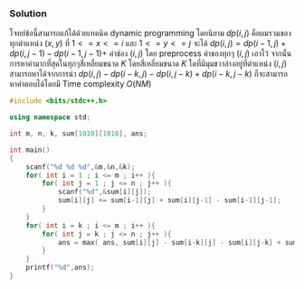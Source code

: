 ### Solution
โจทย์ข้อนี้สามารถแก้ได้ด้วยเทคนิค dynamic programming โดยนิยาม $dp(i,j)$ คือผมรวมของทุกตำแหน่ง $(x,y)$ ที่ $1<=x<=i$ และ $1<=y<=j$ จะได้ $dp(i,j) = dp(i-1,j) + dp(i,j-1) - dp(i-1,j-1) +$ ค่าช่อง $(i,j)$ โดย preprocess ค่าของทุกๆ $(i,j)$ เอาไว้ จากนั้นการหาค่ามากที่สุดในทุกๆสี่เหลี่ยมขนาด $K$ โดยสี่เหลี่ยมขนาด $K$ ใดที่มีมุมขวาล่างอยู่ที่ตำแหน่ง $(i,j)$ สามารถหาได้จากการนำ $dp(i,j)-dp(i-k,j)-dp(i,j-k)+dp(i-k,j-k)$ ก็จะสามารถหาคำตอบได้โดยมี Time complexity $O(NM)$

```cpp
#include <bits/stdc++.h>

using namespace std;

int m, n, k, sum[1010][1010], ans;

int main()
{
    scanf("%d %d %d",&m,&n,&k);
    for( int i = 1 ; i <= m ; i++ ){
        for( int j = 1 ; j <= n ; j++ ){
            scanf("%d",&sum[i][j]);
            sum[i][j] += sum[i-1][j] + sum[i][j-1] - sum[i-1][j-1];
        }
    }
    for( int i = k ; i <= m ; i++ ){
        for( int j = k ; j <= n ; j++ ){
            ans = max( ans, sum[i][j] - sum[i-k][j] - sum[i][j-k] + sum[i-k][j-k] );
        }
    }
    printf("%d",ans);
}
```